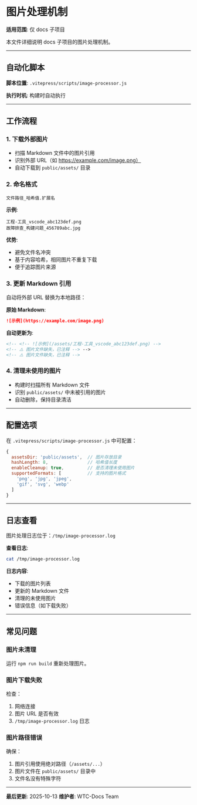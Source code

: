 # 图片处理机制

**适用范围**: 仅 docs 子项目

本文件详细说明 docs 子项目的图片处理机制。

---

## 自动化脚本

**脚本位置**: `.vitepress/scripts/image-processor.js`

**执行时机**: 构建时自动执行

---

## 工作流程

### 1. 下载外部图片

- 扫描 Markdown 文件中的图片引用
- 识别外部 URL（如 https://example.com/image.png）
- 自动下载到 `public/assets/` 目录

### 2. 命名格式

```
文件路径_哈希值.扩展名
```

**示例**:
```
工程-工具_vscode_abc123def.png
故障排查_构建问题_456789abc.jpg
```

**优势**:
- 避免文件名冲突
- 基于内容哈希，相同图片不重复下载
- 便于追踪图片来源

### 3. 更新 Markdown 引用

自动将外部 URL 替换为本地路径：

**原始 Markdown**:
```markdown
![示例](https://example.com/image.png)
```

**自动更新为**:
```markdown
<!-- <!-- ![示例](/assets/工程-工具_vscode_abc123def.png) -->
<!-- ⚠️ 图片文件缺失，已注释 --> -->
<!-- ⚠️ 图片文件缺失，已注释 -->
```

### 4. 清理未使用的图片

- 构建时扫描所有 Markdown 文件
- 识别 `public/assets/` 中未被引用的图片
- 自动删除，保持目录清洁

---

## 配置选项

在 `.vitepress/scripts/image-processor.js` 中可配置：

```javascript
{
  assetsDir: 'public/assets',  // 图片存放目录
  hashLength: 8,               // 哈希值长度
  enableCleanup: true,         // 是否清理未使用图片
  supportedFormats: [          // 支持的图片格式
    'png', 'jpg', 'jpeg',
    'gif', 'svg', 'webp'
  ]
}
```

---

## 日志查看

图片处理日志位于：`/tmp/image-processor.log`

**查看日志**:
```bash
cat /tmp/image-processor.log
```

**日志内容**:
- 下载的图片列表
- 更新的 Markdown 文件
- 清理的未使用图片
- 错误信息（如下载失败）

---

## 常见问题

### 图片未清理

运行 `npm run build` 重新处理图片。

### 图片下载失败

检查：
1. 网络连接
2. 图片 URL 是否有效
3. `/tmp/image-processor.log` 日志

### 图片路径错误

确保：
1. 图片引用使用绝对路径（`/assets/...`）
2. 图片文件在 `public/assets/` 目录中
3. 文件名没有特殊字符

---

**最后更新**: 2025-10-13
**维护者**: WTC-Docs Team
